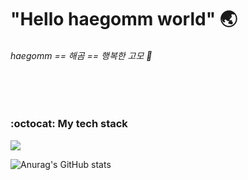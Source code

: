 # "Hello haegomm world" :earth_asia:

<!--
**haegomm/haegomm** is a ✨ _special_ ✨ repository because its `README.md` (this file) appears on your GitHub profile.

Here are some ideas to get you started:

- 🔭 I’m currently working on ...
- 🌱 I’m currently learning ...
- 👯 I’m looking to collaborate on ...
- 🤔 I’m looking for help with ...
- 💬 Ask me about ...
- 📫 How to reach me: ...
- 😄 Pronouns: ...
- ⚡ Fun fact: ...
-->

###### haegomm == 해곰 == 행복한 고모 :yellow_heart:

<br/><br/>

### :octocat: My tech stack
<img src="https://img.shields.io/badge/Python-3776AB?style=for-the-badge&logo=Python&logoColor=white">

![Anurag's GitHub stats](https://github-readme-stats.vercel.app/api?username=haegomm&show_icons=true&theme=radical)
